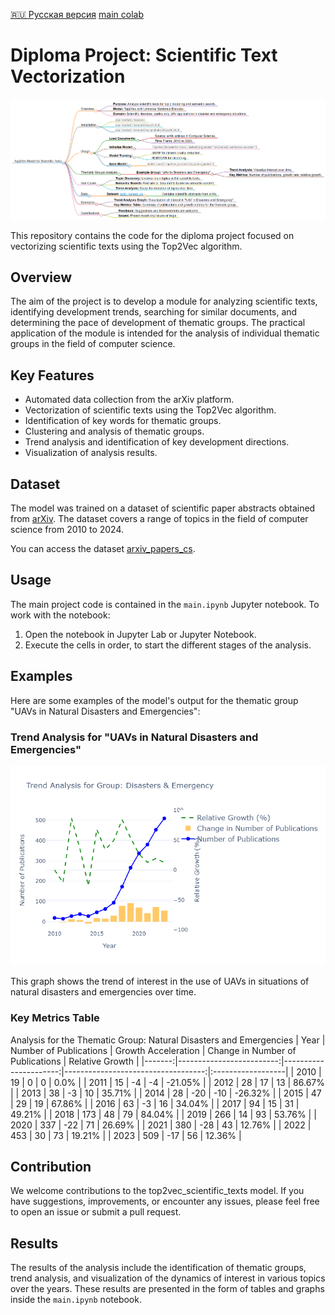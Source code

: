 [🇷🇺 Русская версия](README_ru.md)
[main colab](https://colab.research.google.com/drive/1oSkcPVZxlbSJ9AwwVHt8TBg3CBTzVllV?usp=sharing)
# Diploma Project: Scientific Text Vectorization
![MindMap](/img/markmap-main.png)

This repository contains the code for the diploma project focused on vectorizing scientific texts using the Top2Vec algorithm.

## Overview

The aim of the project is to develop a module for analyzing scientific texts, identifying development trends, searching for similar documents, and determining the pace of development of thematic groups. The practical application of the module is intended for the analysis of individual thematic groups in the field of computer science.

## Key Features

- Automated data collection from the arXiv platform.
- Vectorization of scientific texts using the Top2Vec algorithm.
- Identification of key words for thematic groups.
- Clustering and analysis of thematic groups.
- Trend analysis and identification of key development directions.
- Visualization of analysis results.

## Dataset

The model was trained on a dataset of scientific paper abstracts obtained from [arXiv](https://arxiv.org/). The dataset covers a range of topics in the field of computer science from 2010 to 2024.

You can access the dataset [arxiv_papers_cs](https://huggingface.co/datasets/CCRss/arxiv_papers_cs).

## Usage

The main project code is contained in the `main.ipynb` Jupyter notebook. To work with the notebook:

1. Open the notebook in Jupyter Lab or Jupyter Notebook.
2. Execute the cells in order, to start the different stages of the analysis.

## Examples

Here are some examples of the model's output for the thematic group "UAVs in Natural Disasters and Emergencies":

### Trend Analysis for "UAVs in Natural Disasters and Emergencies"

![Trend Analysis](/img/disasters_and_emergency_plot.png)

This graph shows the trend of interest in the use of UAVs in situations of natural disasters and emergencies over time.

### Key Metrics Table

Analysis for the Thematic Group: Natural Disasters and Emergencies
|   Year |   Number of Publications |   Growth Acceleration |   Change in Number of Publications | Relative Growth   |
|-------:|-------------------------:|----------------------:|-----------------------------------:|:------------------|
|   2010 |                       19 |                     0 |                                  0 | 0.0%              |
|   2011 |                       15 |                    -4 |                                 -4 | -21.05%           |
|   2012 |                       28 |                    17 |                                 13 | 86.67%            |
|   2013 |                       38 |                    -3 |                                 10 | 35.71%            |
|   2014 |                       28 |                   -20 |                                -10 | -26.32%           |
|   2015 |                       47 |                    29 |                                 19 | 67.86%            |
|   2016 |                       63 |                    -3 |                                 16 | 34.04%            |
|   2017 |                       94 |                    15 |                                 31 | 49.21%            |
|   2018 |                      173 |                    48 |                                 79 | 84.04%            |
|   2019 |                      266 |                    14 |                                 93 | 53.76%            |
|   2020 |                      337 |                   -22 |                                 71 | 26.69%            |
|   2021 |                      380 |                   -28 |                                 43 | 12.76%            |
|   2022 |                      453 |                    30 |                                 73 | 19.21%            |
|   2023 |                      509 |                   -17 |                                 56 | 12.36%            |

## Contribution

We welcome contributions to the top2vec_scientific_texts model. If you have suggestions, improvements, or encounter any issues, please feel free to open an issue or submit a pull request.

## Results

The results of the analysis include the identification of thematic groups, trend analysis, and visualization of the dynamics of interest in various topics over the years. These results are presented in the form of tables and graphs inside the `main.ipynb` notebook.
